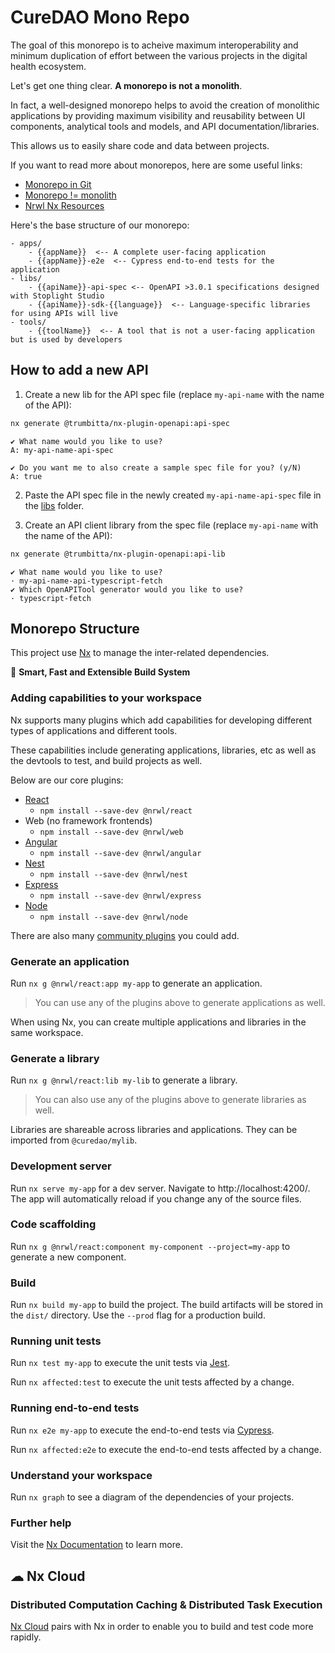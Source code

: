 # CureDAO Mono Repo

The goal of this monorepo is to acheive maximum interoperability and minimum duplication of effort between the various projects in the digital health ecosystem.  

Let's get one thing clear.  **A monorepo is not a monolith**.  

In fact, a well-designed monorepo helps to avoid the creation of monolithic applications by providing maximum visibility and reusability between UI components, analytical tools and models, and API documentation/libraries.  

This allows us to easily share code and data between projects.

If you want to read more about monorepos, here are some useful links:

- [Monorepo in Git](https://www.atlassian.com/git/tutorials/monorepos)
- [Monorepo != monolith](https://blog.nrwl.io/misconceptions-about-monorepos-monorepo-monolith-df1250d4b03c)
- [Nrwl Nx Resources](https://nx.dev/latest/angular/getting-started/resources)

Here's the base structure of our monorepo:

```
- apps/
    - {{appName}}  <-- A complete user-facing application
    - {{appName}}-e2e  <-- Cypress end-to-end tests for the application
- libs/
    - {{apiName}}-api-spec <-- OpenAPI >3.0.1 specifications designed with Stoplight Studio
    - {{apiName}}-sdk-{{language}}  <-- Language-specific libraries for using APIs will live
- tools/
    - {{toolName}}  <-- A tool that is not a user-facing application but is used by developers
```



## How to add a new API

1. Create a new lib for the API spec file (replace `my-api-name` with the name of the API):

```sh
nx generate @trumbitta/nx-plugin-openapi:api-spec
```

```
✔ What name would you like to use? 
A: my-api-name-api-spec

✔ Do you want me to also create a sample spec file for you? (y/N) 
A: true
```

2. Paste the API spec file in the newly created `my-api-name-api-spec` file in the [libs](libs) folder.


3.  Create an API client library from the spec file (replace `my-api-name` with the name of the API):

```sh
nx generate @trumbitta/nx-plugin-openapi:api-lib
```

```
✔ What name would you like to use? 
· my-api-name-api-typescript-fetch
✔ Which OpenAPITool generator would you like to use?  
· typescript-fetch
```

## Monorepo Structure

This project use [Nx](https://nx.dev) to manage the inter-related dependencies.

🔎 **Smart, Fast and Extensible Build System**

### Adding capabilities to your workspace

Nx supports many plugins which add capabilities for developing different types of applications and different tools.

These capabilities include generating applications, libraries, etc as well as the devtools to test, and build projects as well.

Below are our core plugins:

-   [React](https://reactjs.org)
    -   `npm install --save-dev @nrwl/react`
-   Web (no framework frontends)
    -   `npm install --save-dev @nrwl/web`
-   [Angular](https://angular.io)
    -   `npm install --save-dev @nrwl/angular`
-   [Nest](https://nestjs.com)
    -   `npm install --save-dev @nrwl/nest`
-   [Express](https://expressjs.com)
    -   `npm install --save-dev @nrwl/express`
-   [Node](https://nodejs.org)
    -   `npm install --save-dev @nrwl/node`

There are also many [community plugins](https://nx.dev/community) you could add.

### Generate an application

Run `nx g @nrwl/react:app my-app` to generate an application.

> You can use any of the plugins above to generate applications as well.

When using Nx, you can create multiple applications and libraries in the same workspace.

### Generate a library

Run `nx g @nrwl/react:lib my-lib` to generate a library.

> You can also use any of the plugins above to generate libraries as well.

Libraries are shareable across libraries and applications. They can be imported from `@curedao/mylib`.

### Development server

Run `nx serve my-app` for a dev server. Navigate to http://localhost:4200/. The app will automatically reload if you change any of the source files.

### Code scaffolding

Run `nx g @nrwl/react:component my-component --project=my-app` to generate a new component.

### Build

Run `nx build my-app` to build the project. The build artifacts will be stored in the `dist/` directory. Use the `--prod` flag for a production build.

### Running unit tests

Run `nx test my-app` to execute the unit tests via [Jest](https://jestjs.io).

Run `nx affected:test` to execute the unit tests affected by a change.

### Running end-to-end tests

Run `nx e2e my-app` to execute the end-to-end tests via [Cypress](https://www.cypress.io).

Run `nx affected:e2e` to execute the end-to-end tests affected by a change.

### Understand your workspace

Run `nx graph` to see a diagram of the dependencies of your projects.

### Further help

Visit the [Nx Documentation](https://nx.dev) to learn more.

## ☁ Nx Cloud

### Distributed Computation Caching & Distributed Task Execution

[Nx Cloud](https://nx.app/) pairs with Nx in order to enable you to build and test code more rapidly.
